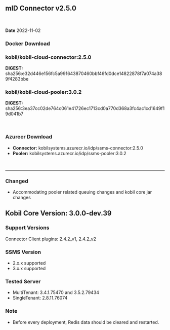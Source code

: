 ## mID Connector v2.5.0

<br/>

**Date** 2022-11-02

### **Docker Download**

### kobil/kobil-cloud-connector:2.5.0
**DIGEST:** sha256:e32d446e156fc5a991643870460bbf46fd0dce14822878f7a074a389f4283bbe
### kobil/kobil-cloud-pooler:3.0.2
**DIGEST:** sha256:3ea37cc02de764c061e41726ec1713cd0a770d368a3fc4ac1cd1649f19d041b7

<br/>

### **Azurecr Download**
- **Connector:** kobilsystems.azurecr.io/idp/ssms-connector:2.5.0  
- **Pooler:** kobilsystems.azurecr.io/idp/ssms-pooler:3.0.2
<br/>

------------------------------------
 
### Changed 
* Accommodating pooler related queuing changes and kobil core jar changes


## Kobil Core Version: 3.0.0-dev.39

### Support Versions
Connector Client plugins: 2.4.2_v1, 2.4.2_v2 
 
### SSMS Version 
* 2.x.x supported 
* 3.x.x supported 

### Tested Server 
* MultiTenant: 3.4.1.75470 and 3.5.2.79434 
* SingleTenant: 2.8.11.76074 

### Note
* Before every deployment, Redis data should be cleared and restarted. 
